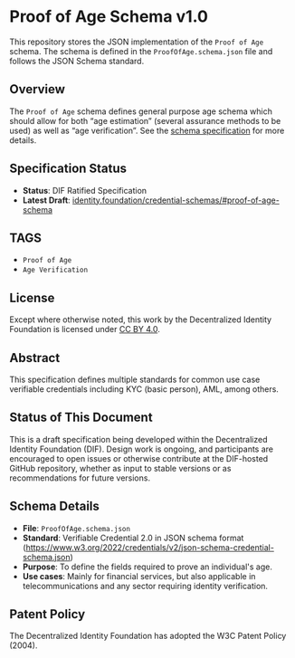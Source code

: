 # Proof of Age Schema v1.0

This repository stores the JSON implementation of the `Proof of Age` schema. The schema is defined in the `ProofOfAge.schema.json` file and follows the JSON Schema standard.

## Overview
The `Proof of Age` schema defines general purpose age schema which should allow for both “age estimation” (several assurance methods to be used) as well as “age verification”. See the [schema specification](https://identity.foundation/credential-schemas/#proof-of-age-schema) for more details.

## Specification Status
- **Status**: DIF Ratified Specification
- **Latest Draft**: [identity.foundation/credential-schemas/#proof-of-age-schema](https://identity.foundation/credential-schemas/#proof-of-age-schema)

## TAGS

- `Proof of Age`
- `Age Verification`

## License
Except where otherwise noted, this work by the Decentralized Identity Foundation is licensed under [CC BY 4.0](https://creativecommons.org/licenses/by/4.0/).

## Abstract
This specification defines multiple standards for common use case verifiable credentials including KYC (basic person), AML, among others.

## Status of This Document
This is a draft specification being developed within the Decentralized Identity Foundation (DIF). Design work is ongoing, and participants are encouraged to open issues or otherwise contribute at the DIF-hosted GitHub repository, whether as input to stable versions or as recommendations for future versions.

## Schema Details
- **File**: `ProofOfAge.schema.json`
- **Standard**: Verifiable Credential 2.0 in JSON schema format (https://www.w3.org/2022/credentials/v2/json-schema-credential-schema.json)
- **Purpose**: To define the fields required to prove an individual's age.
- **Use cases**: Mainly for financial services, but also applicable in telecommunications and any sector requiring identity verification.


## Patent Policy
The Decentralized Identity Foundation has adopted the W3C Patent Policy (2004).
